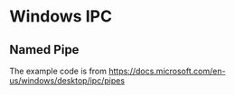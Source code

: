 # Windows IPC

## Named Pipe

The example code is from https://docs.microsoft.com/en-us/windows/desktop/ipc/pipes